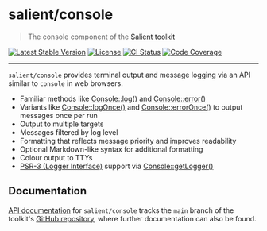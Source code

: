 # salient/console

> The console component of the [Salient toolkit][toolkit]

<p>
  <a href="https://packagist.org/packages/salient/toolkit"><img src="https://poser.pugx.org/salient/toolkit/v" alt="Latest Stable Version" /></a>
  <a href="https://packagist.org/packages/salient/toolkit"><img src="https://poser.pugx.org/salient/toolkit/license" alt="License" /></a>
  <a href="https://github.com/salient-labs/toolkit/actions"><img src="https://github.com/salient-labs/toolkit/actions/workflows/ci.yml/badge.svg" alt="CI Status" /></a>
  <a href="https://codecov.io/gh/salient-labs/toolkit"><img src="https://codecov.io/gh/salient-labs/toolkit/graph/badge.svg?token=Y0l9ZeEtrI" alt="Code Coverage" /></a>
</p>

---

`salient/console` provides terminal output and message logging via an API
similar to `console` in web browsers.

- Familiar methods like [Console::log()][log] and [Console::error()][error]
- Variants like [Console::logOnce()][logOnce] and
  [Console::errorOnce()][errorOnce] to output messages once per run
- Output to multiple targets
- Messages filtered by log level
- Formatting that reflects message priority and improves readability
- Optional Markdown-like syntax for additional formatting
- Colour output to TTYs
- [PSR-3 (Logger Interface)][PSR-3] support via
  [Console::getLogger()][getLogger]

[error]:
  https://salient-labs.github.io/toolkit/Salient.Core.Facade.Console.html#_error
[errorOnce]:
  https://salient-labs.github.io/toolkit/Salient.Core.Facade.Console.html#_errorOnce
[getLogger]:
  https://salient-labs.github.io/toolkit/Salient.Core.Facade.Console.html#_getLogger
[log]:
  https://salient-labs.github.io/toolkit/Salient.Core.Facade.Console.html#_log
[logOnce]:
  https://salient-labs.github.io/toolkit/Salient.Core.Facade.Console.html#_logOnce
[PSR-3]: https://www.php-fig.org/psr/psr-3/

## Documentation

[API documentation][api-docs] for `salient/console` tracks the `main` branch of
the toolkit's [GitHub repository][toolkit], where further documentation can also
be found.

[api-docs]:
  https://salient-labs.github.io/toolkit/namespace-Salient.Console.html
[toolkit]: https://github.com/salient-labs/toolkit
